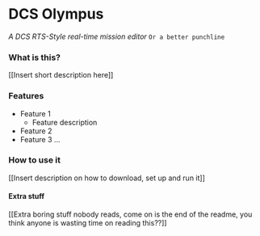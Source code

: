 # DCS Olympus
*A DCS RTS-Style real-time mission editor*
`Or a better punchline`

### What is this?
[[Insert short description here]]

### Features
- Feature 1
    - Feature description
- Feature 2
- Feature 3
...

### How to use it
[[Insert description on how to download, set up and run it]]

#### Extra stuff
[[Extra boring stuff nobody reads, come on is the end of the readme, you think anyone is wasting time on reading this??]]